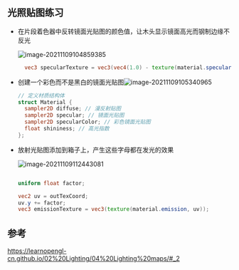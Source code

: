 ## 光照贴图练习

- 在片段着色器中反转镜面光贴图的颜色值，让木头显示镜面高光而钢制边缘不反光

  ![image-20211109104859385](image-20211109104859385.png)

  ```glsl
    vec3 specularTexture = vec3(vec4(1.0) - texture(material.specular, outTexCoord));
  ```

  

- 创建一个彩色而不是黑白的镜面光贴图![image-20211109105340965](image-20211109105340965.png)

  ```glsl
  // 定义材质结构体
  struct Material {
    sampler2D diffuse; // 漫反射贴图
    sampler2D specular; // 镜面光贴图
    sampler2D specularColor; // 彩色镜面光贴图
    float shininess; // 高光指数
  };
  ```

- 放射光贴图添加到箱子上，产生这些字母都在发光的效果

  ![image-20211109112443081](image-20211109112443081.png)

  ```glsl
  
  uniform float factor;
  
  vec2 uv = outTexCoord;
  uv.y += factor;
  vec3 emissionTexture = vec3(texture(material.emission, uv));
  ```

  

## 参考

https://learnopengl-cn.github.io/02%20Lighting/04%20Lighting%20maps/#_2
